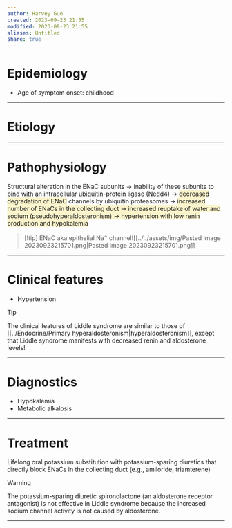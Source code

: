 ```yaml
---
author: Harvey Guo
created: 2023-09-23 21:55
modified: 2023-09-23 21:55
aliases: Untitled
share: true
---
```

# Epidemiology
- Age of symptom onset: childhood

---
# Etiology


---
# Pathophysiology
Structural alteration in the ENaC subunits → inability of these subunits to bind with an intracellular ubiquitin-protein ligase (Nedd4) → <span style="background:rgba(240, 200, 0, 0.2)">decreased degradation of ENaC</span> channels by ubiquitin proteasomes → <span style="background:rgba(240, 200, 0, 0.2)">increased number of ENaCs in the collecting duct → increased reuptake of water and sodium (pseudohyperaldosteronism) → hypertension with low renin production and hypokalemia</span>
>[!tip] ENaC
> aka epithelial Na<sup>+</sup> channel![[../../assets/img/Pasted image 20230923215701.png|Pasted image 20230923215701.png]]

---
# Clinical features
- Hypertension
>[!tip] 
>The clinical features of Liddle syndrome are similar to those of [[../Endocrine/Primary hyperaldosteronism|hyperaldosteronism]], except that Liddle syndrome manifests with decreased renin and aldosterone levels!


---
# Diagnostics
- Hypokalemia
- Metabolic alkalosis

---
# Treatment
Lifelong oral potassium substitution with potassium-sparing diuretics that directly block ENaCs in the collecting duct (e.g., amiloride, triamterene)
>[!warning] 
>The potassium-sparing diuretic spironolactone (an aldosterone receptor antagonist) is not effective in Liddle syndrome because the increased sodium channel activity is not caused by aldosterone.


---

